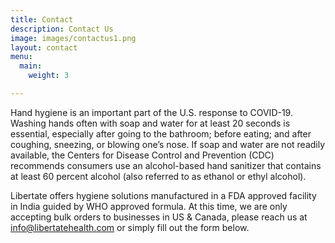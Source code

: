 ```yaml
---
title: Contact
description: Contact Us
image: images/contactus1.png
layout: contact
menu:
  main:
    weight: 3

---
```

Hand hygiene is an important part of the U.S. response to COVID-19. Washing hands often with soap and water for at least 20 seconds is essential, especially after going to the bathroom; before eating; and after coughing, sneezing, or blowing one’s nose. If soap and water are not readily available, the Centers for Disease Control and Prevention (CDC) recommends consumers use an alcohol-based hand sanitizer that contains at least 60 percent alcohol (also referred to as ethanol or ethyl alcohol).

Libertate offers hygiene solutions manufactured in a FDA approved facility in India guided by WHO approved formula. At this time, we are only accepting bulk orders to businesses in US & Canada, please reach us at info@libertatehealth.com or simply fill out the form below.